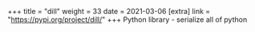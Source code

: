 +++
title = "dill"
weight = 33
date = 2021-03-06
[extra]
link = "https://pypi.org/project/dill/"
+++
Python library - serialize all of python

